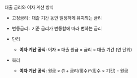 대출 금리와 이자 계산 방식

- 고정금리 : 대출 기간 동안 일정하게 유지되는 금리
- 변동금리 : 기준 금리가 변동함에 따라 변하는 금리

- 단리
	- **이자 계산 공식**: 이자 = 대출 원금 × 금리 × 대출 기간 (연 단위)
- 복리
	- **이자 계산 공식**: 원금 × (1 + 금리/횟수)^(횟수 × 기간) - 원금

